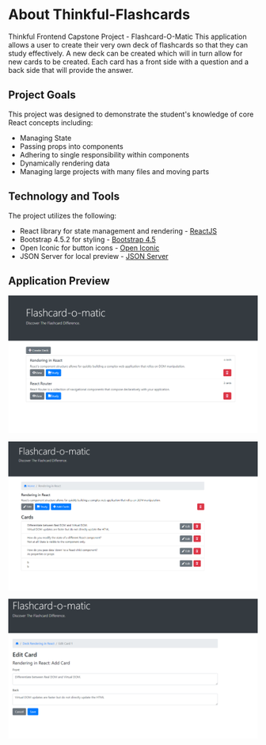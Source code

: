 # About Thinkful-Flashcards
Thinkful Frontend Capstone Project - Flashcard-O-Matic
This application allows a user to create their very own deck of flashcards so that they can study effectively. 
A new deck can be created which will in turn allow for new cards to be created. 
Each card has a front side with a question and a back side that will provide the answer. 
## Project Goals
This project was designed to demonstrate the student's knowledge of core React concepts including:
* Managing State
* Passing props into components
* Adhering to single responsibility within components
* Dynamically rendering data
* Managing large projects with many files and moving parts

## Technology and Tools
The project utilizes the following:
* React library for state management and rendering - [ReactJS](https://reactjs.org/)
* Bootstrap 4.5.2 for styling - [Bootstrap 4.5](https://getbootstrap.com/docs/4.5/getting-started/introduction/)
* Open Iconic for button icons - [Open Iconic](https://useiconic.com/open)
* JSON Server for local preview - [JSON Server](https://www.npmjs.com/package/json-server)

## Application Preview

![Application Home](src/img/Project_FlashCards_App_Home_Screen.png)

![Edit Deck](src/img/Project_FlashCards_App_Deck_Edit_Screen.png)

![Edit Card](src/img/Project_FlashCards_App_Card_Edit_Screen.png)
